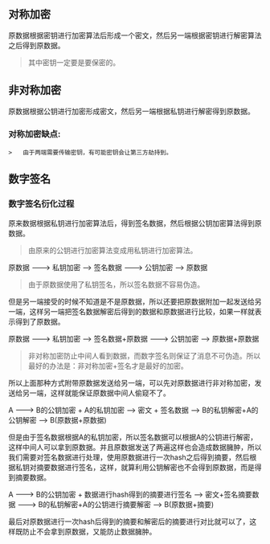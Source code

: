 ## 对称加密

原数据根据密钥进行加密算法后形成一个密文，然后另一端根据密钥进行解密算法之后得到原数据。
> 其中密钥一定要是要保密的。

## 非对称加密
原数据根据公钥进行加密形成密文，然后另一端根据私钥进行解密得到原数据。

### 对称加密缺点:
    >   由于两端需要传输密钥，有可能密钥会让第三方劫持到。

## 数字签名
 
 ### 数字签名衍化过程
 原来数据根据私钥进行加密算法后，得到签名数据，然后根据公钥加密算法得到原数据。

 >  由原来的公钥进行加密算法变成用私钥进行加密算法。
 
原数据 ---> 私钥加密 ——> 签名数据 ---> 公钥加密 ——> 原数据

>   由于原数据使用了私钥签名，所以签名数据不容易伪造。

但是另一端接受的时候不知道是不是原数据，所以还要把原数据附加一起发送给另一端，这样另一端把签名数据解密后得到的数据和原数据进行比较，如果一样就表示得到了原数据。

原数据 ---> 私钥加密 ——> 签名数据+原数据 ---> 公钥加密 ——> 原数据+原数据

>   非对称加密防止中间人看到数据，而数字签名则保证了消息不可伪造。所以最好的办法是：非对称加密+签名才是最好的加密。

所以上面那种方式附带原数据发送给另一端，可以先对原数据进行非对称加密，发送给另一端，这样就能保证原数据中间人偷窥不了。

A ---> B的公钥加密 + A的私钥加密 ——> 密文 + 签名数据 --> B的私钥解密+A的公钥解密 ——> B(原数据+原数据)

但是由于签名数据根据A的私钥加密，所以签名数据可以根据A的公钥进行解密，这样中间人可以拿到原数据。并且原数据发送了两遍这样也会造成数据臃肿，所以我们需要对签名数据进行处理，使用原数据进行一次hash之后得到摘要，然后根据私钥对摘要数据进行签名，这样，就算利用公钥解密也不会得到原数据，而是得到摘要数据。

A ---> B的公钥加密 + 数据进行hash得到的摘要进行签名 ——> 密文+签名摘要数据 ---> B的私钥解密+A的公钥进行摘要解密 ——> B(原数据+摘要)

最后对原数据进行一次hash后得到的摘要和解密后的摘要进行对比就可以了，这样既防止不会拿到原数据，又能防止数据臃肿。